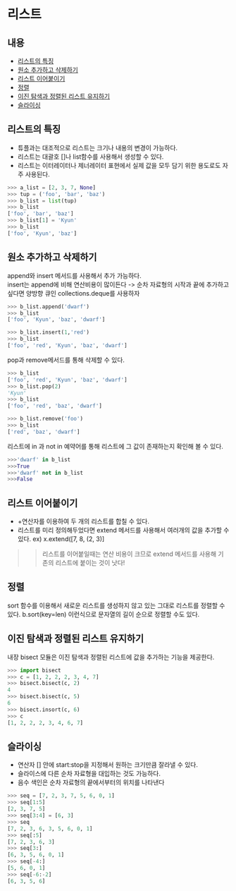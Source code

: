 # 리스트
## 내용
* [리스트의 특징]()  
* [원소 추가하고 삭제하기]()  
* [리스트 이어붙이기]()  
* [정렬]()  
* [이진 탐색과 정렬된 리스트 유지하기]()  
* [슬라이싱]()  

## 리스트의 특징
* 튜플과는 대조적으로 리스트는 크기나 내용의 변경이 가능하다.
* 리스트는 대괄호 []나 list함수를 사용해서 생성할 수 있다.
* 리스트는 이터레이터나 제너레이터 표현에서 실제 값을 모두 담기 위한 용도로도 자주 사용된다.
```python
>>> a_list = [2, 3, 7, None]
>>> tup = ('foo', 'bar', 'baz')
>>> b_list = list(tup)
>>> b_list
['foo', 'bar', 'baz']
>>> b_list[1] = 'Kyun'
>>> b_list
['foo', 'Kyun', 'baz']
```
## 원소 추가하고 삭제하기
append와 insert 메서드를 사용해서 추가 가능하다.  
insert는 append에 비해 연산비용이 많이든다 -> 순차 자료형의 시작과 끝에 추가하고 싶다면 양방향 큐인 collections.deque를 사용하자
```python
>>> b_list.append('dwarf')
>>> b_list
['foo', 'Kyun', 'baz', 'dwarf']

>>> b_list.insert(1,'red')
>>> b_list
['foo', 'red', 'Kyun', 'baz', 'dwarf']
```
pop과 remove메서드를 통해 삭제할 수 있다.
```python
>>> b_list
['foo', 'red', 'Kyun', 'baz', 'dwarf']
>>> b_list.pop(2)
'Kyun'
>>> b_list
['foo', 'red', 'baz', 'dwarf']

>>> b_list.remove('foo')
>>> b_list
['red', 'baz', 'dwarf']
```
리스트에 in 과 not in 예약어를 통해 리스트에 그 값이 존재하는지 확인해 볼 수 있다.
```python
>>>'dwarf' in b_list
>>>True
>>>'dwarf' not in b_list
>>>False
```
## 리스트 이어붙이기
* +연산자를 이용하여 두 개의 리스트를 합칠 수 있다.
* 리스트를 미리 정의해두었다면 extend 메서드를 사용해서 여러개의 값을 추가할 수 있다.
ex) x.extend([7, 8, (2, 3)]
>> 리스트를 이어붙일때는 연산 비용이 크므로 extend 메서드를 사용해 기존의 리스트에 붙이는 것이 낫다!

## 정렬
sort 함수를 이용해서 새로운 리스트를 생성하지 않고 있는 그대로 리스트를 정렬할 수 있다.
b.sort(key=len) 이런식으로 문자열의 길이 순으로 정렬할 수도 있다.

## 이진 탐색과 정렬된 리스트 유지하기
내장 bisect 모듈은 이진 탐색과 정렬된 리스트에 값을 추가하는 기능을 제공한다.
```python
>>> import bisect
>>> c = [1, 2, 2, 2, 3, 4, 7]
>>> bisect.bisect(c, 2)
4
>>> bisect.bisect(c, 5)
6
>>> bisect.insort(c, 6)
>>> c
[1, 2, 2, 2, 3, 4, 6, 7]
```

## 슬라이싱  
* 연산자 [] 안에 start:stop을 지정해서 원하는 크기만큼 잘라낼 수 있다.  
* 슬라이스에 다른 순차 자료형을 대입하는 것도 가능하다. 
* 음수 색인은 순차 자료형의 끝에서부터의 위치를 나타낸다
```python 
>>> seq = [7, 2, 3, 7, 5, 6, 0, 1]
>>> seq[1:5]
[2, 3, 7, 5]
>>> seq[3:4] = [6, 3]
>>> seq
[7, 2, 3, 6, 3, 5, 6, 0, 1]
>>> seq[:5]
[7, 2, 3, 6, 3]
>>> seq[3:]
[6, 3, 5, 6, 0, 1]
>>> seq[-4:]
[5, 6, 0, 1]
>>> seq[-6:-2]
[6, 3, 5, 6]
```
